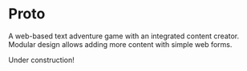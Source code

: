 Proto
=====
A web-based text adventure game with an integrated content creator. Modular design allows adding more content with simple web forms.

Under construction!
